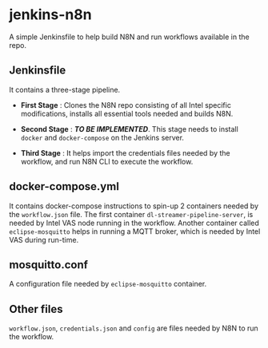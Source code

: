 # jenkins-n8n
A simple Jenkinsfile to help build N8N and run workflows available in the repo.

## Jenkinsfile
It contains a three-stage pipeline.
  - **First Stage** :  Clones the N8N repo consisting of all Intel specific modifications, installs all essential tools needed and builds N8N.
  - **Second Stage** : ***TO BE IMPLEMENTED***. 
    This stage needs to install `docker` and `docker-compose` on the Jenkins server.
    
  - **Third Stage** : It helps import the credentials files needed by the workflow, and run N8N CLI to execute the workflow.

## docker-compose.yml
It contains docker-compose instructions to spin-up 2 containers needed by the `workflow.json` file. The first container `dl-streamer-pipeline-server`, is needed by Intel VAS node running in the workflow. Another container called `eclipse-mosquitto` helps in running a MQTT broker, which is needed by Intel VAS during run-time.

## mosquitto.conf
A configuration file needed by `eclipse-mosquitto` container.

## Other files
`workflow.json`, `credentials.json` and `config` are files needed by N8N to run the workflow.

